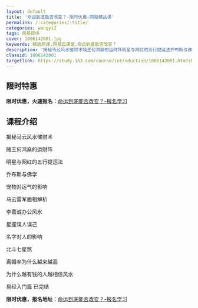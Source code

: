```yaml
---
layout: default
title: '命运到底能否改变？-限时优惠-网易精品课'
permalink: /:categories/:title/
categories: wangyi2
tags: 网易提供
cover: 1006142001.jpg
keywords: 精选网课,网易云课堂,命运到底能否改变？
description: '揭秘马云风水催财术赌王何鸿燊的运财阵明星与网红的五行提运法乔布斯与佛学宠物对运气的影响马云雷军面相解析李嘉诚办公风水星座'
classid: 1006142001
targetlink: https://study.163.com/course/introduction/1006142001.htm?share=1&shareId=1025206652&utm_campaign=share&utm_medium=iphoneShare&utm_source=&utm_u=1025206652
---
```


## 限时特惠

**限时优惠，火速报名**：[命运到底能否改变？-报名学习](https://study.163.com/course/introduction/1006142001.htm?share=1&shareId=1025206652&utm_campaign=share&utm_medium=iphoneShare&utm_source=&utm_u=1025206652)

## 课程介绍

揭秘马云风水催财术

赌王何鸿燊的运财阵

明星与网红的五行提运法

乔布斯与佛学

宠物对运气的影响

马云雷军面相解析

李嘉诚办公风水

星座误人误己

名字对人的影响

北斗七星煞

离婚率为什么越来越高

为什么越有钱的人越相信风水

易经入门篇  已完结

**限时优惠，报名地址**：[命运到底能否改变？-报名学习](https://study.163.com/course/introduction/1006142001.htm?share=1&shareId=1025206652&utm_campaign=share&utm_medium=iphoneShare&utm_source=&utm_u=1025206652)


